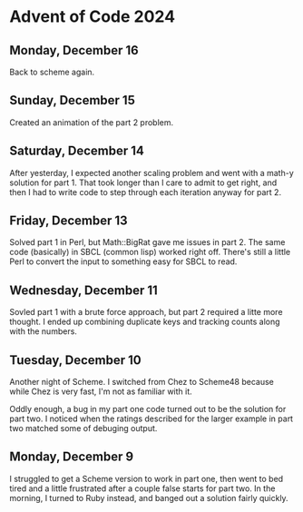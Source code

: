 # Advent of Code 2024

## Monday, December 16

Back to scheme again.

## Sunday, December 15

Created an animation of the part 2 problem.

## Saturday, December 14

After yesterday, I expected another scaling problem and went with a
math-y solution for part 1.  That took longer than I care to admit to
get right, and then I had to write code to step through each iteration
anyway for part 2.

## Friday, December 13

Solved part 1 in Perl, but Math::BigRat gave me issues in part 2.
The same code (basically) in SBCL (common lisp) worked right off.
There's still a little Perl to convert the input to something easy
for SBCL to read.

## Wednesday, December 11

Sovled part 1 with a brute force approach, but part 2 required
a litte more thought. I ended up combining duplicate keys
and tracking counts along with the numbers.

## Tuesday, December 10

Another night of Scheme. I switched from Chez to Scheme48 because
while Chez is very fast, I'm not as familiar with it.

Oddly enough, a bug in my part one code turned out to be the solution
for part two. I noticed when the ratings described for the larger
example in part two matched some of debuging output.

## Monday, December 9

I struggled to get a Scheme version to work in part one, then went to
bed tired and a little frustrated after a couple false starts for part
two.  In the morning, I turned to Ruby instead, and banged out a solution
fairly quickly.

